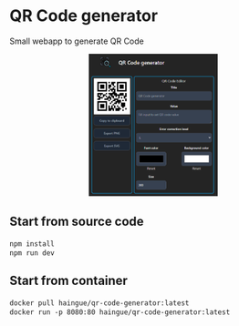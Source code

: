 # QR Code generator
Small webapp to generate QR Code

<center>

<img src="./public/demo.png" height="250" alt="QR Code generator demo" />

</center>

## Start from source code
```shell
npm install
npm run dev
```

## Start from container
```shell
docker pull haingue/qr-code-generator:latest
docker run -p 8080:80 haingue/qr-code-generator:latest
```


